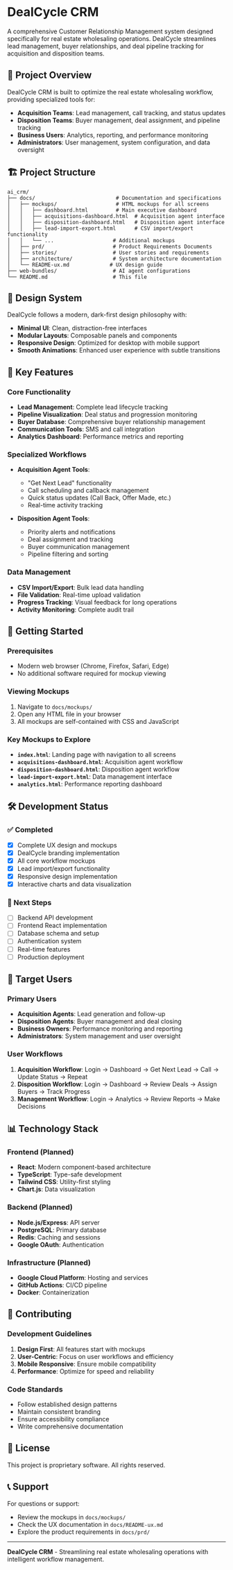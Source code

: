 # DealCycle CRM

A comprehensive Customer Relationship Management system designed specifically for real estate wholesaling operations. DealCycle streamlines lead management, buyer relationships, and deal pipeline tracking for acquisition and disposition teams.

## 🎯 Project Overview

DealCycle CRM is built to optimize the real estate wholesaling workflow, providing specialized tools for:
- **Acquisition Teams**: Lead management, call tracking, and status updates
- **Disposition Teams**: Buyer management, deal assignment, and pipeline tracking
- **Business Users**: Analytics, reporting, and performance monitoring
- **Administrators**: User management, system configuration, and data oversight

## 🏗️ Project Structure

```
ai_crm/
├── docs/                          # Documentation and specifications
│   ├── mockups/                   # HTML mockups for all screens
│   │   ├── dashboard.html         # Main executive dashboard
│   │   ├── acquisitions-dashboard.html  # Acquisition agent interface
│   │   ├── disposition-dashboard.html   # Disposition agent interface
│   │   ├── lead-import-export.html      # CSV import/export functionality
│   │   └── ...                   # Additional mockups
│   ├── prd/                      # Product Requirements Documents
│   ├── stories/                  # User stories and requirements
│   ├── architecture/             # System architecture documentation
│   └── README-ux.md             # UX design guide
├── web-bundles/                  # AI agent configurations
└── README.md                     # This file
```

## 🎨 Design System

DealCycle follows a modern, dark-first design philosophy with:
- **Minimal UI**: Clean, distraction-free interfaces
- **Modular Layouts**: Composable panels and components
- **Responsive Design**: Optimized for desktop with mobile support
- **Smooth Animations**: Enhanced user experience with subtle transitions

## 📱 Key Features

### Core Functionality
- **Lead Management**: Complete lead lifecycle tracking
- **Pipeline Visualization**: Deal status and progression monitoring
- **Buyer Database**: Comprehensive buyer relationship management
- **Communication Tools**: SMS and call integration
- **Analytics Dashboard**: Performance metrics and reporting

### Specialized Workflows
- **Acquisition Agent Tools**:
  - "Get Next Lead" functionality
  - Call scheduling and callback management
  - Quick status updates (Call Back, Offer Made, etc.)
  - Real-time activity tracking

- **Disposition Agent Tools**:
  - Priority alerts and notifications
  - Deal assignment and tracking
  - Buyer communication management
  - Pipeline filtering and sorting

### Data Management
- **CSV Import/Export**: Bulk lead data handling
- **File Validation**: Real-time upload validation
- **Progress Tracking**: Visual feedback for long operations
- **Activity Monitoring**: Complete audit trail

## 🚀 Getting Started

### Prerequisites
- Modern web browser (Chrome, Firefox, Safari, Edge)
- No additional software required for mockup viewing

### Viewing Mockups
1. Navigate to `docs/mockups/`
2. Open any HTML file in your browser
3. All mockups are self-contained with CSS and JavaScript

### Key Mockups to Explore
- **`index.html`**: Landing page with navigation to all screens
- **`acquisitions-dashboard.html`**: Acquisition agent workflow
- **`disposition-dashboard.html`**: Disposition agent workflow
- **`lead-import-export.html`**: Data management interface
- **`analytics.html`**: Performance reporting dashboard

## 🛠️ Development Status

### ✅ Completed
- [x] Complete UX design and mockups
- [x] DealCycle branding implementation
- [x] All core workflow mockups
- [x] Lead import/export functionality
- [x] Responsive design implementation
- [x] Interactive charts and data visualization

### 🔄 Next Steps
- [ ] Backend API development
- [ ] Frontend React implementation
- [ ] Database schema and setup
- [ ] Authentication system
- [ ] Real-time features
- [ ] Production deployment

## 🎯 Target Users

### Primary Users
- **Acquisition Agents**: Lead generation and follow-up
- **Disposition Agents**: Buyer management and deal closing
- **Business Owners**: Performance monitoring and reporting
- **Administrators**: System management and user oversight

### User Workflows
1. **Acquisition Workflow**: Login → Dashboard → Get Next Lead → Call → Update Status → Repeat
2. **Disposition Workflow**: Login → Dashboard → Review Deals → Assign Buyers → Track Progress
3. **Management Workflow**: Login → Analytics → Review Reports → Make Decisions

## 📊 Technology Stack

### Frontend (Planned)
- **React**: Modern component-based architecture
- **TypeScript**: Type-safe development
- **Tailwind CSS**: Utility-first styling
- **Chart.js**: Data visualization

### Backend (Planned)
- **Node.js/Express**: API server
- **PostgreSQL**: Primary database
- **Redis**: Caching and sessions
- **Google OAuth**: Authentication

### Infrastructure (Planned)
- **Google Cloud Platform**: Hosting and services
- **GitHub Actions**: CI/CD pipeline
- **Docker**: Containerization

## 🤝 Contributing

### Development Guidelines
1. **Design First**: All features start with mockups
2. **User-Centric**: Focus on user workflows and efficiency
3. **Mobile Responsive**: Ensure mobile compatibility
4. **Performance**: Optimize for speed and reliability

### Code Standards
- Follow established design patterns
- Maintain consistent branding
- Ensure accessibility compliance
- Write comprehensive documentation

## 📄 License

This project is proprietary software. All rights reserved.

## 📞 Support

For questions or support:
- Review the mockups in `docs/mockups/`
- Check the UX documentation in `docs/README-ux.md`
- Explore the product requirements in `docs/prd/`

---

**DealCycle CRM** - Streamlining real estate wholesaling operations with intelligent workflow management. 